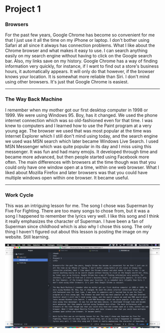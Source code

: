 <head>
<h1>
Project 1
</h1>

### Browsers
For the past few years, Google Chrome has become so convenient for me that I just use it all the time on my iPhone or laptop. I don't bother using Safari at all since it always has connection problems. What I like about the Chrome browser and what makes it easy to use. I can search anything easily on my search engine without having to click on the Google search bar. Also, my links save on my history. Google Chrome has a way of finding information very quickly, for instance, if I want to find out a store's business hours, it automatically appears. It will only do that however, if the browser knows your location. It is somewhat more reliable than Siri. I don't mind using other browsers. It's just that Google Chrome is easiest.
***
### The Way Back Machine
I remember when my mother got our first desktop computer in 1998 or 1999. We were using Windows 95. Boy, has it changed. We used the phone internet connection which was so old-fashioned even for that time. I was knew to computers and I learned how to use the Paint program at a very young age. The browser we used that was most popular at the time was Internet Explorer which I still don't mind using today, and the search engine we used was MSN search which later became Windows Live Search. I used MSN Messenger which was quite popular in its day and I miss using this messenger. It was fun and had many emojis. It developed through time and became more advanced, but then people started using Facebook more often. The main differences with browsers at the time though was that you could only have one window open at a time, within one web browser. What I liked about Mozilla Firefox and later browsers was that you could have multiple windows open within one browser. It became useful.
***
### Work Cycle
This was an intriguing lesson for me. The song I chose was Superman by Five For Fighting. There are too many songs to chose from, but it was a song I happened to remember the lyrics very well. I like this song and I think it really emphasizes the character of Superman. I have been a fan of Superman since childhood which is also why I chose this song. The only thing I haven't figured out about this lesson is posting the image on my website. Still learning.

![screenshot](https://github.com/Gu3ree/Web-Dev-HW/blob/master/Project-1/Screen%20Shot%202018-05-06%20at%203.45.32%20PM.png)
